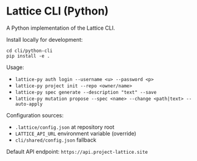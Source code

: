 # Lattice CLI (Python)

A Python implementation of the Lattice CLI.

Install locally for development:

```
cd cli/python-cli
pip install -e .
```

Usage:
- `lattice-py auth login --username <u> --password <p>`
- `lattice-py project init --repo <owner/name>`
- `lattice-py spec generate --description "text" --save`
- `lattice-py mutation propose --spec <name> --change <path|text> --auto-apply`

Configuration sources:
- `.lattice/config.json` at repository root
- `LATTICE_API_URL` environment variable (override)
- `cli/shared/config.json` fallback

Default API endpoint: `https://api.project-lattice.site`